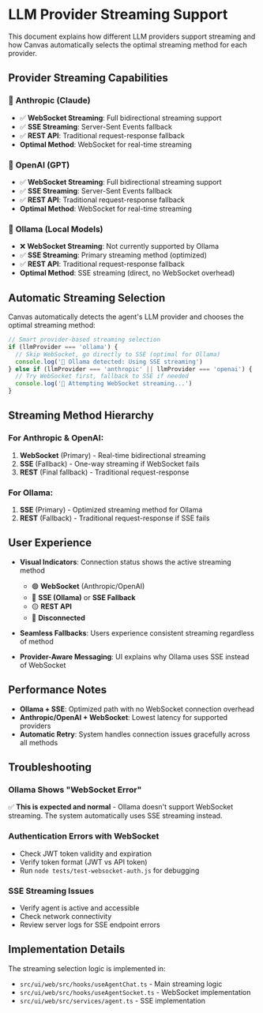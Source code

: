 # LLM Provider Streaming Support

This document explains how different LLM providers support streaming and how Canvas automatically selects the optimal streaming method for each provider.

## Provider Streaming Capabilities

### 🤖 **Anthropic (Claude)**
- ✅ **WebSocket Streaming**: Full bidirectional streaming support
- ✅ **SSE Streaming**: Server-Sent Events fallback
- ✅ **REST API**: Traditional request-response fallback
- **Optimal Method**: WebSocket for real-time streaming

### 🧠 **OpenAI (GPT)**
- ✅ **WebSocket Streaming**: Full bidirectional streaming support  
- ✅ **SSE Streaming**: Server-Sent Events fallback
- ✅ **REST API**: Traditional request-response fallback
- **Optimal Method**: WebSocket for real-time streaming

### 🦙 **Ollama (Local Models)**
- ❌ **WebSocket Streaming**: Not currently supported by Ollama
- ✅ **SSE Streaming**: Primary streaming method (optimized)
- ✅ **REST API**: Traditional request-response fallback
- **Optimal Method**: SSE streaming (direct, no WebSocket overhead)

## Automatic Streaming Selection

Canvas automatically detects the agent's LLM provider and chooses the optimal streaming method:

```javascript
// Smart provider-based streaming selection
if (llmProvider === 'ollama') {
  // Skip WebSocket, go directly to SSE (optimal for Ollama)
  console.log('🦙 Ollama detected: Using SSE streaming')
} else if (llmProvider === 'anthropic' || llmProvider === 'openai') {
  // Try WebSocket first, fallback to SSE if needed
  console.log('🔌 Attempting WebSocket streaming...')
}
```

## Streaming Method Hierarchy

### **For Anthropic & OpenAI**:
1. **WebSocket** (Primary) - Real-time bidirectional streaming
2. **SSE** (Fallback) - One-way streaming if WebSocket fails
3. **REST** (Final fallback) - Traditional request-response

### **For Ollama**:
1. **SSE** (Primary) - Optimized streaming method for Ollama
2. **REST** (Fallback) - Traditional request-response if SSE fails

## User Experience

- **Visual Indicators**: Connection status shows the active streaming method
  - 🟢 **WebSocket** (Anthropic/OpenAI)
  - 🔵 **SSE (Ollama)** or **SSE Fallback** 
  - 🟡 **REST API**
  - 🔴 **Disconnected**

- **Seamless Fallbacks**: Users experience consistent streaming regardless of method
- **Provider-Aware Messaging**: UI explains why Ollama uses SSE instead of WebSocket

## Performance Notes

- **Ollama + SSE**: Optimized path with no WebSocket connection overhead
- **Anthropic/OpenAI + WebSocket**: Lowest latency for supported providers
- **Automatic Retry**: System handles connection issues gracefully across all methods

## Troubleshooting

### Ollama Shows "WebSocket Error"
✅ **This is expected and normal** - Ollama doesn't support WebSocket streaming. The system automatically uses SSE streaming instead.

### Authentication Errors with WebSocket
- Check JWT token validity and expiration
- Verify token format (JWT vs API token)
- Run `node tests/test-websocket-auth.js` for debugging

### SSE Streaming Issues
- Verify agent is active and accessible
- Check network connectivity
- Review server logs for SSE endpoint errors

## Implementation Details

The streaming selection logic is implemented in:
- `src/ui/web/src/hooks/useAgentChat.ts` - Main streaming logic
- `src/ui/web/src/hooks/useAgentSocket.ts` - WebSocket implementation  
- `src/ui/web/src/services/agent.ts` - SSE implementation 
